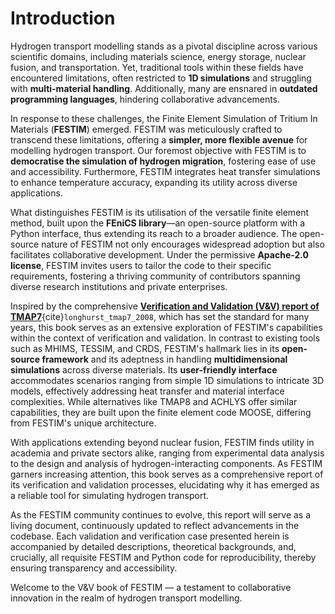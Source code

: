 # Introduction

Hydrogen transport modelling stands as a pivotal discipline across various scientific domains, including materials science, energy storage, nuclear fusion, and transportation. Yet, traditional tools within these fields have encountered limitations, often restricted to **1D simulations** and struggling with **multi-material handling**. Additionally, many are ensnared in **outdated programming languages**, hindering collaborative advancements.

In response to these challenges, the Finite Element Simulation of Tritium In Materials (**FESTIM**) emerged. FESTIM was meticulously crafted to transcend these limitations, offering a **simpler, more flexible avenue** for modelling hydrogen transport. Our foremost objective with FESTIM is to **democratise the simulation of hydrogen migration**, fostering ease of use and accessibility. Furthermore, FESTIM integrates heat transfer simulations to enhance temperature accuracy, expanding its utility across diverse applications.

What distinguishes FESTIM is its utilisation of the versatile finite element method, built upon the **FEniCS library**—an open-source platform with a Python interface, thus extending its reach to a broader audience. The open-source nature of FESTIM not only encourages widespread adoption but also facilitates collaborative development. Under the permissive **Apache-2.0 license**, FESTIM invites users to tailor the code to their specific requirements, fostering a thriving community of contributors spanning diverse research institutions and private enterprises.

Inspired by the comprehensive [**Verification and Validation (V&V) report of TMAP7**](https://inldigitallibrary.inl.gov/sites/sti/sti/4215153.pdf){cite}`longhurst_tmap7_2008`, which has set the standard for many years, this book serves as an extensive exploration of FESTIM's capabilities within the context of verification and validation. In contrast to existing tools such as MHIMS, TESSIM, and CRDS, FESTIM's hallmark lies in its **open-source framework** and its adeptness in handling **multidimensional simulations** across diverse materials. Its **user-friendly interface** accommodates scenarios ranging from simple 1D simulations to intricate 3D models, effectively addressing heat transfer and material interface complexities. While alternatives like TMAP8 and ACHLYS offer similar capabilities, they are built upon the finite element code MOOSE, differing from FESTIM's unique architecture.

With applications extending beyond nuclear fusion, FESTIM finds utility in academia and private sectors alike, ranging from experimental data analysis to the design and analysis of hydrogen-interacting components. As FESTIM garners increasing attention, this book serves as a comprehensive report of its verification and validation processes, elucidating why it has emerged as a reliable tool for simulating hydrogen transport.

As the FESTIM community continues to evolve, this report will serve as a living document, continuously updated to reflect advancements in the codebase. Each validation and verification case presented herein is accompanied by detailed descriptions, theoretical backgrounds, and, crucially, all requisite FESTIM and Python code for reproducibility, thereby ensuring transparency and accessibility.

Welcome to the V&V book of FESTIM — a testament to collaborative innovation in the realm of hydrogen transport modelling.

```{tableofcontents}
```
